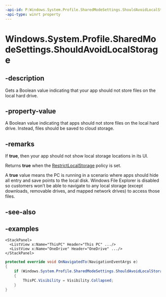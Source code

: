 ```yaml
---
-api-id: P:Windows.System.Profile.SharedModeSettings.ShouldAvoidLocalStorage
-api-type: winrt property
---
```


<!-- Property syntax.
public bool ShouldAvoidLocalStorage { get; }
-->

# Windows.System.Profile.SharedModeSettings.ShouldAvoidLocalStorage

## -description
Gets a Boolean value indicating that your app should not store files on the local hard drive.

## -property-value
A Boolean value indicating that apps should not store files on the local hard drive. Instead, files should be saved to cloud storage.

## -remarks
If **true**, then your app should not show local storage locations in its UI.  

Returns **true** when the [RestrictLocalStorage](https://msdn.microsoft.com/windows/hardware/commercialize/customize/mdm/sharedpc-csp) policy is set.  
	
A **true** value means the PC is running in a scenario where apps should hide all entry and save points to the local disk. Windows File Explorer is disabled so customers won’t be able to navigate to any local storage (except downloads, removable drives, and mapped network drives) to access those files.


## -see-also

## -examples
```xaml
<StackPanel>
  <ListView x:Name="ThisPC" Header="This PC" .../>
  <ListView x:Name="OneDrive" Header="OneDrive" .../>
</StackPanel>
```

```csharp
protected override void OnNavigatedTo(NavigationEventArgs e)
{
    if (Windows.System.Profile.SharedModeSettings.ShouldAvoidLocalStorage)
    {
        ThisPC.Visibility = Visibility.Collapsed;
    }
}
```
